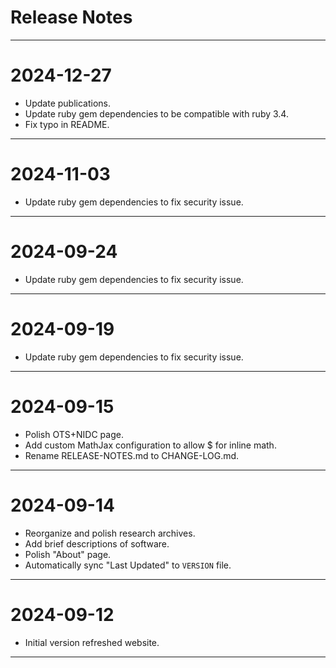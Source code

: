 Release Notes
============================================================================================

--------------------------------------------------------------------------------------------
2024-12-27
==========
* Update publications.
* Update ruby gem dependencies to be compatible with ruby 3.4.
* Fix typo in README.

--------------------------------------------------------------------------------------------
2024-11-03
==========
* Update ruby gem dependencies to fix security issue.

--------------------------------------------------------------------------------------------
2024-09-24
==========
* Update ruby gem dependencies to fix security issue.

--------------------------------------------------------------------------------------------
2024-09-19
==========
* Update ruby gem dependencies to fix security issue.

--------------------------------------------------------------------------------------------
2024-09-15
==========
* Polish OTS+NIDC page.
* Add custom MathJax configuration to allow $ for inline math.
* Rename RELEASE-NOTES.md to CHANGE-LOG.md.

--------------------------------------------------------------------------------------------
2024-09-14
==========
* Reorganize and polish research archives.
* Add brief descriptions of software.
* Polish "About" page.
* Automatically sync "Last Updated" to `VERSION` file.

--------------------------------------------------------------------------------------------
2024-09-12
==========
* Initial version refreshed website.

--------------------------------------------------------------------------------------------

